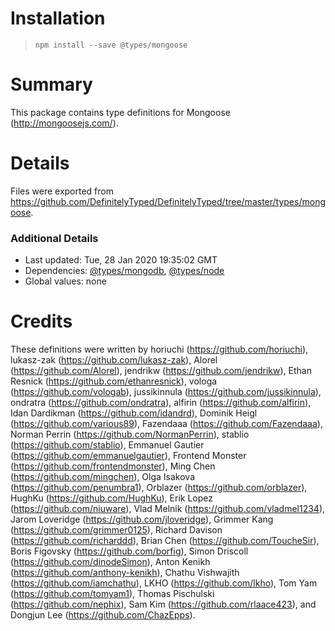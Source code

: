# Installation
> `npm install --save @types/mongoose`

# Summary
This package contains type definitions for Mongoose (http://mongoosejs.com/).

# Details
Files were exported from https://github.com/DefinitelyTyped/DefinitelyTyped/tree/master/types/mongoose.

### Additional Details
 * Last updated: Tue, 28 Jan 2020 19:35:02 GMT
 * Dependencies: [@types/mongodb](https://npmjs.com/package/@types/mongodb), [@types/node](https://npmjs.com/package/@types/node)
 * Global values: none

# Credits
These definitions were written by horiuchi (https://github.com/horiuchi), lukasz-zak (https://github.com/lukasz-zak), Alorel (https://github.com/Alorel), jendrikw (https://github.com/jendrikw), Ethan Resnick (https://github.com/ethanresnick), vologa (https://github.com/vologab), jussikinnula (https://github.com/jussikinnula), ondratra (https://github.com/ondratra), alfirin (https://github.com/alfirin), Idan Dardikman (https://github.com/idandrd), Dominik Heigl (https://github.com/various89), Fazendaaa (https://github.com/Fazendaaa), Norman Perrin (https://github.com/NormanPerrin), stablio (https://github.com/stablio), Emmanuel Gautier (https://github.com/emmanuelgautier), Frontend Monster (https://github.com/frontendmonster), Ming Chen (https://github.com/mingchen), Olga Isakova (https://github.com/penumbra1), Orblazer (https://github.com/orblazer), HughKu (https://github.com/HughKu), Erik Lopez (https://github.com/niuware), Vlad Melnik (https://github.com/vladmel1234), Jarom Loveridge (https://github.com/jloveridge), Grimmer Kang (https://github.com/grimmer0125), Richard Davison (https://github.com/richarddd), Brian Chen (https://github.com/ToucheSir), Boris Figovsky (https://github.com/borfig), Simon Driscoll (https://github.com/dinodeSimon), Anton Kenikh (https://github.com/anthony-kenikh), Chathu Vishwajith (https://github.com/iamchathu), LKHO (https://github.com/lkho), Tom Yam (https://github.com/tomyam1), Thomas Pischulski (https://github.com/nephix), Sam Kim (https://github.com/rlaace423), and Dongjun Lee (https://github.com/ChazEpps).
